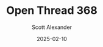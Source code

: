 ---
layout: podcast
title: "Open Thread 368"
author: Scott Alexander
description: https://www.astralcodexten.com/p/open-thread-368
date: 2025-02-10
length: 491235
duration: 123
guid: open-thread-368
---